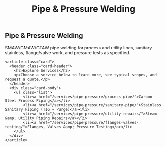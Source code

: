 ﻿---
layout: kmw_base
title: Pipe & Pressure Welding
permalink: /services/pipe-pressure/
seo_description: SMAW/GMAW/GTAW pipe welding for process and utility lines, sanitary stainless, flange/valve work, and pressure tests as specified.
---

<section class="section">
  <div class="container">
    <h1>Pipe & Pressure Welding</h1>
    <p class="lead">SMAW/GMAW/GTAW pipe welding for process and utility lines, sanitary stainless, flange/valve work, and pressure tests as specified.</p>

    <article class="card">
      <header class="card-header">
        <h2>Explore Services</h2>
        <p>Choose a service below to learn more, see typical scopes, and request a quote.</p>
      </header>
      <div class="card-body">
        <ul class="list">
            <li><a href="/services/pipe-pressure/process-pipe/">Carbon Steel Process Piping</a></li>
            <li><a href="/services/pipe-pressure/sanitary-pipe/">Stainless Sanitary Piping (TIG + Purge)</a></li>
            <li><a href="/services/pipe-pressure/utility-repairs/">Steam &amp; Utility Piping Repairs</a></li>
            <li><a href="/services/pipe-pressure/flanges-valves-testing/">Flanges, Valves &amp; Pressure Testing</a></li>
        </ul>
      </div>
    </article>
  </div>
</section>
